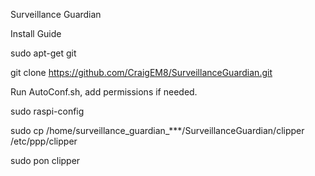 Surveillance Guardian

Install Guide

sudo apt-get git

git clone https://github.com/CraigEM8/SurveillanceGuardian.git

Run AutoConf.sh, add permissions if needed.

sudo raspi-config

sudo cp /home/surveillance_guardian_***/SurveillanceGuardian/clipper /etc/ppp/clipper

sudo pon clipper

